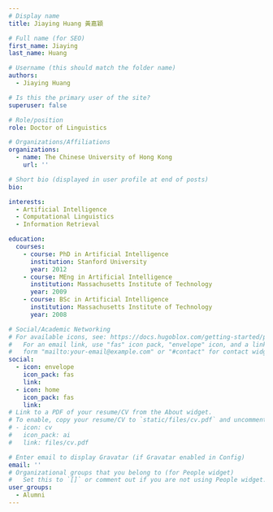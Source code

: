 ```yaml
---
# Display name
title: Jiaying Huang 黃嘉穎

# Full name (for SEO)
first_name: Jiaying
last_name: Huang

# Username (this should match the folder name)
authors:
  - Jiaying Huang

# Is this the primary user of the site?
superuser: false

# Role/position
role: Doctor of Linguistics

# Organizations/Affiliations
organizations:
  - name: The Chinese University of Hong Kong
    url: ''

# Short bio (displayed in user profile at end of posts)
bio:

interests:
  - Artificial Intelligence
  - Computational Linguistics
  - Information Retrieval

education:
  courses:
    - course: PhD in Artificial Intelligence
      institution: Stanford University
      year: 2012
    - course: MEng in Artificial Intelligence
      institution: Massachusetts Institute of Technology
      year: 2009
    - course: BSc in Artificial Intelligence
      institution: Massachusetts Institute of Technology
      year: 2008

# Social/Academic Networking
# For available icons, see: https://docs.hugoblox.com/getting-started/page-builder/#icons
#   For an email link, use "fas" icon pack, "envelope" icon, and a link in the
#   form "mailto:your-email@example.com" or "#contact" for contact widget.
social:
  - icon: envelope
    icon_pack: fas
    link:
  - icon: home
    icon_pack: fas
    link: 
# Link to a PDF of your resume/CV from the About widget.
# To enable, copy your resume/CV to `static/files/cv.pdf` and uncomment the lines below.
# - icon: cv
#   icon_pack: ai
#   link: files/cv.pdf

# Enter email to display Gravatar (if Gravatar enabled in Config)
email: ''
# Organizational groups that you belong to (for People widget)
#   Set this to `[]` or comment out if you are not using People widget.
user_groups:
  - Alumni
---
```

